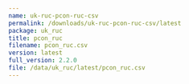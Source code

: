 ```yaml
---
name: uk-ruc-pcon-ruc-csv
permalink: /downloads/uk-ruc-pcon-ruc-csv/latest
package: uk_ruc
title: pcon_ruc
filename: pcon_ruc.csv
version: latest
full_version: 2.2.0
file: /data/uk_ruc/latest/pcon_ruc.csv
---
```

